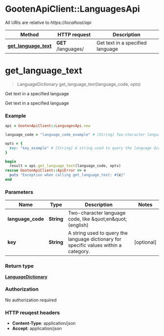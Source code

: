 # GootenApiClient::LanguagesApi

All URIs are relative to *https://localhost/api*

Method | HTTP request | Description
------------- | ------------- | -------------
[**get_language_text**](LanguagesApi.md#get_language_text) | **GET** /languages/ | Get text in a specified language


# **get_language_text**
> LanguageDictionary get_language_text(language_code, opts)

Get text in a specified language

Get text in a specified language

### Example
```ruby
api = GootenApiClient::LanguagesApi.new

language_code = "language_code_example" # [String] Two-character language code, like \"en\" (english)

opts = { 
  key: "key_example" # [String] A string used to query the language dictionary for specific values within a category.
}

begin
  result = api.get_language_text(language_code, opts)
rescue GootenApiClient::ApiError => e
  puts "Exception when calling get_language_text: #{e}"
end
```

### Parameters

Name | Type | Description  | Notes
------------- | ------------- | ------------- | -------------
 **language_code** | **String**| Two-character language code, like \&quot;en\&quot; (english) | 
 **key** | **String**| A string used to query the language dictionary for specific values within a category. | [optional] 

### Return type

[**LanguageDictionary**](LanguageDictionary.md)

### Authorization

No authorization required

### HTTP reuqest headers

 - **Content-Type**: application/json
 - **Accept**: application/json



